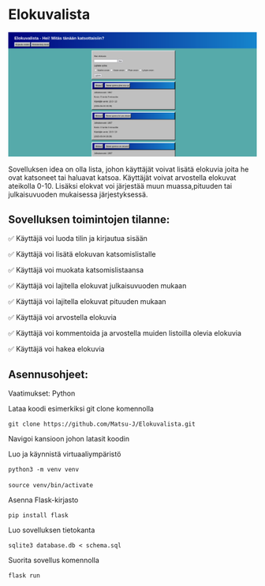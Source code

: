 # Elokuvalista
![preview](preview.png)


Sovelluksen idea on olla lista, johon käyttäjät voivat lisätä elokuvia joita he ovat katsoneet tai haluavat katsoa. Käyttäjät voivat arvostella elokuvat ateikolla 0-10. Lisäksi elokvat voi järjestää muun muassa,pituuden tai julkaisuvuoden mukaisessa järjestyksessä.

## Sovelluksen toimintojen tilanne:

  ✅ Käyttäjä voi luoda tilin ja kirjautua sisään
  
  ✅ Käyttäjä voi lisätä elokuvan katsomislistalle
  
  ✅ Käyttäjä voi muokata katsomislistaansa

  ✅ Käyttäjä voi lajitella elokuvat julkaisuvuoden mukaan

  ✅ Käyttäjä voi lajitella elokuvat pituuden mukaan
  
  ✅ Käyttäjä voi arvostella elokuvia
  
  ✅ Käyttäjä voi kommentoida ja arvostella muiden listoilla olevia elokuvia
  
  ✅ Käyttäjä voi hakea elokuvia
  


## Asennusohjeet:

Vaatimukset:
Python

Lataa koodi esimerkiksi git clone komennolla

```
git clone https://github.com/Matsu-J/Elokuvalista.git
```

Navigoi kansioon johon latasit koodin

Luo ja käynnistä virtuaaliympäristö

```
python3 -m venv venv

source venv/bin/activate
```

Asenna Flask-kirjasto

```
pip install flask
```

Luo sovelluksen tietokanta
```
sqlite3 database.db < schema.sql
```

Suorita sovellus komennolla
```
flask run
```
